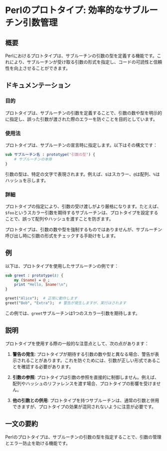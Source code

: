 <!--
Meta Description: # Perlのプロトタイプ: 効率的なサブルーチン引数管理 ## 概要 Perlにおけるプロトタイプは、サブルーチンの引数の型を定義する機能です。これにより、サブルーチンが受け取る引数の形式を指定し、コードの可読性と信頼性を向上させることができます。 ## ドキュメンテーション ### 目的 プロト...
Meta Keywords: greet, プロトタイプは, perl, sub, prototype
-->

# Perlのプロトタイプ: 効率的なサブルーチン引数管理

## 概要
Perlにおけるプロトタイプは、サブルーチンの引数の型を定義する機能です。これにより、サブルーチンが受け取る引数の形式を指定し、コードの可読性と信頼性を向上させることができます。

## ドキュメンテーション
### 目的
プロトタイプは、サブルーチンの引数を定義することで、引数の数や型を明示的に指定し、誤った引数が渡された際のエラーを防ぐことを目的としています。

### 使用法
プロトタイプは、サブルーチンの宣言時に指定します。以下はその構文です：

```perl
sub サブルーチン名 : prototype('引数の型') {
    # サブルーチンの本体
}
```

引数の型は、特定の文字で表現されます。例えば、`$`はスカラー、`@`は配列、`%`はハッシュを示します。

### 詳細
プロトタイプの指定により、引数の受け渡しがより厳格になります。たとえば、`$foo`というスカラー引数を期待するサブルーチンは、プロトタイプを設定することで、誤って配列やハッシュを渡すことを防ぎます。

プロトタイプは、引数の数や型を強制するものではありませんが、サブルーチン呼び出し時に引数の形式をチェックする手助けをします。

## 例
以下は、プロトタイプを使用したサブルーチンの例です：

```perl
sub greet : prototype($) {
    my ($name) = @_;
    print "Hello, $name!\n";
}

greet("Alice");  # 正常に動作します
greet("Bob", "Extra");  # 警告が発生しますが、実行はされます
```

この例では、`greet`サブルーチンは1つのスカラー引数を期待します。

## 説明
プロトタイプを使用する際の一般的な注意点として、次の点があります：

1. **警告の発生**: プロトタイプが期待する引数の数や型と異なる場合、警告が表示されることがあります。これを防ぐためには、引数が正しい形式であることを確認する必要があります。

2. **引数の参照**: プロトタイプは引数の参照を直接的に制御しません。例えば、配列やハッシュのリファレンスを渡す場合、プロトタイプの影響を受けません。

3. **他の引数との併用**: プロトタイプを持つサブルーチンは、通常の引数と併用できますが、プロトタイプの効果が混同されないように注意が必要です。

## 一文の要約
Perlのプロトタイプは、サブルーチンの引数の型を指定することで、引数の管理とエラー防止を助ける機能です。